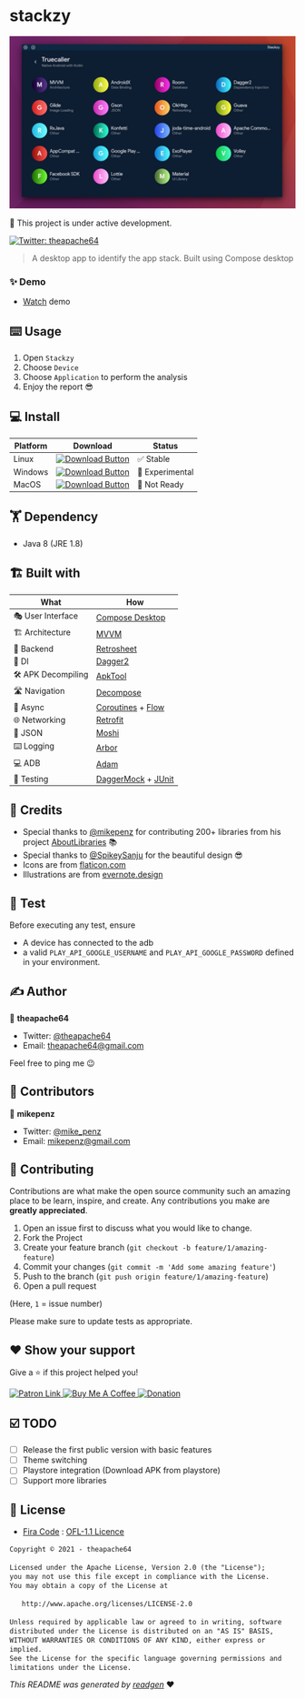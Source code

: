 # stackzy

![](extras/screenshot.png)

👷 This project is under active development.

[comment]: <> (![latestVersion]&#40;https://img.shields.io/github/v/release/theapache64/stackzy&#41;)
<a href="https://twitter.com/theapache64" target="_blank">
<img alt="Twitter: theapache64" src="https://img.shields.io/twitter/follow/theapache64.svg?style=social" />
</a>

> A desktop app to identify the app stack. Built using Compose desktop

### ✨ Demo

- [Watch](https://www.youtube.com/watch?v=HjHQGcKxXaM&ab_channel=theapache64) demo

## ⌨️ Usage

1. Open `Stackzy`
1. Choose `Device`
1. Choose `Application` to perform the analysis
1. Enjoy the report 😎

## 💻 Install

| Platform | Download | Status |
|----------|----------|--------|
| Linux    |[![Download Button](https://img.shields.io/static/v1?label=Linux&message=stackzy_1.0.0-1_amd64.deb&color=30A3E6)](https://github.com/theapache64/stackzy/releases/latest/download/stackzy_1.0.0-1_amd64.deb)| ✅ Stable | 
| Windows    |[![Download Button](https://img.shields.io/static/v1?label=Windows&message=Stackzy-1.0.0.msi&color=30A3E6)](https://github.com/theapache64/stackzy/releases/latest/download/Stackzy-1.0.0.msi)| 🔬 Experimental | 
| MacOS    |[![Download Button](https://img.shields.io/static/v1?label=MacOS&message=Stackzy-1.0.0.dmg&color=30A3E6)](https://github.com/theapache64/stackzy/releases/latest/download/Stackzy-1.0.0.dmg)| 🔬 Not Ready | 

## 🏋 Dependency

- Java 8 (JRE 1.8)

## 🏗️️ Built with

| What            | How                        |
|----------------	|------------------------------	|
| 🎭 User Interface    | [Compose Desktop](https://github.com/jetbrains/compose-jb)                |
| 🏗 Architecture    | [MVVM](https://en.wikipedia.org/wiki/Model%E2%80%93view%E2%80%93viewmodel)                            |
| 🧠 Backend    | [Retrosheet](https://github.com/theapache64/retrosheet)                            |
| 💉 DI                | [Dagger2](https://github.com/google/dagger)                        |
| 🛠️ APK Decompiling                | [ApkTool](https://github.com/iBotPeaches/Apktool)                        |
| 🛣️ Navigation        | [Decompose](https://github.com/arkivanov/Decompose)                        |
| 🌊 Async            | [Coroutines](https://kotlinlang.org/docs/coroutines-overview.html) + [Flow](https://kotlin.github.io/kotlinx.coroutines/kotlinx-coroutines-core/kotlinx.coroutines.flow/-flow/)                |
| 🌐 Networking        | [Retrofit](https://github.com/square/retrofit)                        |
| 📄 JSON            | [Moshi](https://github.com/square/moshi)                            |
| ⌨️ Logging            | [Arbor](https://github.com/ToxicBakery/Arbor)                            |
| 💻 ADB            | [Adam](https://malinskiy.github.io/adam/)                            |
| 🧪 Testing            | [DaggerMock](https://github.com/fabioCollini/DaggerMock) + [JUnit](https://github.com/junit-team/junit5)    |

## 🙇 Credits

- Special thanks to [@mikepenz](https://github.com/mikepenz) for contributing 200+ libraries from his
  project [AboutLibraries](https://github.com/mikepenz/AboutLibraries) 📚
- Special thanks to [@SpikeySanju](https://github.com/Spikeysanju) for the beautiful design 😎
- Icons are from [flaticon.com](https://www.flaticon.com/)
- Illustrations are from [evernote.design](https://evernote.design/categories/illustrations/)

## 🥼 Test

Before executing any test, ensure

- A device has connected to the adb
- a valid `PLAY_API_GOOGLE_USERNAME` and `PLAY_API_GOOGLE_PASSWORD` defined in your environment.

## ✍️ Author

👤 **theapache64**

* Twitter: <a href="https://twitter.com/theapache64" target="_blank">@theapache64</a>
* Email: theapache64@gmail.com

Feel free to ping me 😉

## 🤗 Contributors

👤 **mikepenz**

* Twitter: <a href="https://twitter.com/mike_penz" target="_blank">@mike_penz</a>
* Email: mikepenz@gmail.com

## 🤝 Contributing

Contributions are what make the open source community such an amazing place to be learn, inspire, and create. Any
contributions you make are **greatly appreciated**.

1. Open an issue first to discuss what you would like to change.
1. Fork the Project
1. Create your feature branch (`git checkout -b feature/1/amazing-feature`)
1. Commit your changes (`git commit -m 'Add some amazing feature'`)
1. Push to the branch (`git push origin feature/1/amazing-feature`)
1. Open a pull request

(Here, `1` = issue number)

Please make sure to update tests as appropriate.

## ❤ Show your support

Give a ⭐️ if this project helped you!

<a href="https://www.patreon.com/theapache64">
  <img alt="Patron Link" src="https://c5.patreon.com/external/logo/become_a_patron_button@2x.png" width="160"/>
</a>

<a href="https://www.buymeacoffee.com/theapache64" target="_blank">
    <img src="https://cdn.buymeacoffee.com/buttons/v2/default-yellow.png" alt="Buy Me A Coffee" width="160">
</a>

<a href="https://www.paypal.me/theapache64" target="_blank">
    <img src="https://www.paypalobjects.com/en_US/i/btn/btn_donateCC_LG.gif" alt="Donation" width="160">
</a>

## ☑️ TODO

- [ ] Release the first public version with basic features
- [ ] Theme switching
- [ ] Playstore integration (Download APK from playstore)
- [ ] Support more libraries

## 📝 License

- [Fira Code](https://github.com/tonsky/FiraCode) : [OFL-1.1 Licence](https://github.com/tonsky/FiraCode/blob/master/LICENSE)

```
Copyright © 2021 - theapache64

Licensed under the Apache License, Version 2.0 (the "License");
you may not use this file except in compliance with the License.
You may obtain a copy of the License at

   http://www.apache.org/licenses/LICENSE-2.0

Unless required by applicable law or agreed to in writing, software
distributed under the License is distributed on an "AS IS" BASIS,
WITHOUT WARRANTIES OR CONDITIONS OF ANY KIND, either express or implied.
See the License for the specific language governing permissions and
limitations under the License.
```

_This README was generated by [readgen](https://github.com/theapache64/readgen)_ ❤
